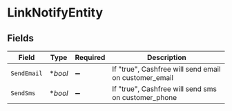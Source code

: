 # LinkNotifyEntity


## Fields

| Field                                                 | Type                                                  | Required                                              | Description                                           |
| ----------------------------------------------------- | ----------------------------------------------------- | ----------------------------------------------------- | ----------------------------------------------------- |
| `SendEmail`                                           | **bool*                                               | :heavy_minus_sign:                                    | If "true", Cashfree will send email on customer_email |
| `SendSms`                                             | **bool*                                               | :heavy_minus_sign:                                    | If "true", Cashfree will send sms on customer_phone   |